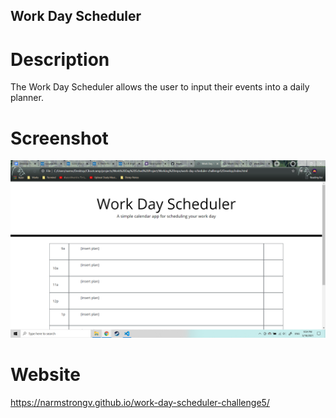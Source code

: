 ## Work Day Scheduler

# Description
The Work Day Scheduler allows the user to input their events into a daily planner.

# Screenshot
![Work Day Scheduler Screenshot](Develop/images/Test_Screen.png)

# Website
https://narmstrongv.github.io/work-day-scheduler-challenge5/